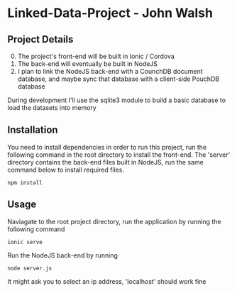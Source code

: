 # Linked-Data-Project - John Walsh

Project Details
---------------
0. The project's front-end will be built in Ionic / Cordova
0. The back-end will eventually be built in NodeJS
0. I plan to link the NodeJS back-end with a CounchDB document database, and maybe sync that database with a client-side PouchDB database

During development I'll use the sqlite3 module to build a basic database to load the datasets into memory


Installation
------------

You need to install dependencies in order to run this project, run the following command in the root directory to
install the front-end. The 'server' directory contains the back-end files built in NodeJS, run the same command below
to install required files.

```
npm install
```

Usage
-----

Naviagate to the root project directory, run the application by running the following command

```
ionic serve
```

Run the NodeJS back-end by running

```
node server.js
```

It might ask you to select an ip address, 'localhost' should work fine